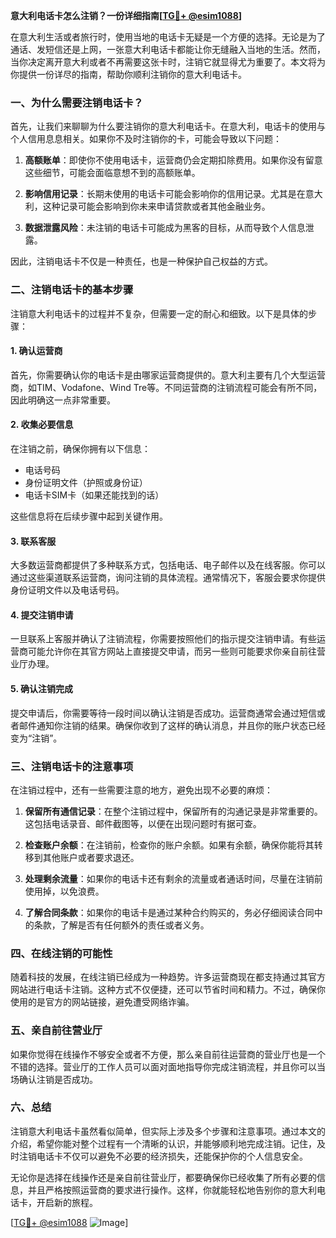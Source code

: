 **意大利电话卡怎么注销？一份详细指南[[TG💪+ @esim1088](https://t.me/s/esim1088)]**

在意大利生活或者旅行时，使用当地的电话卡无疑是一个方便的选择。无论是为了通话、发短信还是上网，一张意大利电话卡都能让你无缝融入当地的生活。然而，当你决定离开意大利或者不再需要这张卡时，注销它就显得尤为重要了。本文将为你提供一份详尽的指南，帮助你顺利注销你的意大利电话卡。

### 一、为什么需要注销电话卡？

首先，让我们来聊聊为什么要注销你的意大利电话卡。在意大利，电话卡的使用与个人信用息息相关。如果你不及时注销你的卡，可能会导致以下问题：

1. **高额账单**：即使你不使用电话卡，运营商仍会定期扣除费用。如果你没有留意这些细节，可能会面临意想不到的高额账单。
   
2. **影响信用记录**：长期未使用的电话卡可能会影响你的信用记录。尤其是在意大利，这种记录可能会影响到你未来申请贷款或者其他金融业务。

3. **数据泄露风险**：未注销的电话卡可能成为黑客的目标，从而导致个人信息泄露。

因此，注销电话卡不仅是一种责任，也是一种保护自己权益的方式。

### 二、注销电话卡的基本步骤

注销意大利电话卡的过程并不复杂，但需要一定的耐心和细致。以下是具体的步骤：

#### 1. 确认运营商

首先，你需要确认你的电话卡是由哪家运营商提供的。意大利主要有几个大型运营商，如TIM、Vodafone、Wind Tre等。不同运营商的注销流程可能会有所不同，因此明确这一点非常重要。

#### 2. 收集必要信息

在注销之前，确保你拥有以下信息：
- 电话号码
- 身份证明文件（护照或身份证）
- 电话卡SIM卡（如果还能找到的话）

这些信息将在后续步骤中起到关键作用。

#### 3. 联系客服

大多数运营商都提供了多种联系方式，包括电话、电子邮件以及在线客服。你可以通过这些渠道联系运营商，询问注销的具体流程。通常情况下，客服会要求你提供身份证明文件以及电话号码。

#### 4. 提交注销申请

一旦联系上客服并确认了注销流程，你需要按照他们的指示提交注销申请。有些运营商可能允许你在其官方网站上直接提交申请，而另一些则可能要求你亲自前往营业厅办理。

#### 5. 确认注销完成

提交申请后，你需要等待一段时间以确认注销是否成功。运营商通常会通过短信或者邮件通知你注销的结果。确保你收到了这样的确认消息，并且你的账户状态已经变为“注销”。

### 三、注销电话卡的注意事项

在注销过程中，还有一些需要注意的地方，避免出现不必要的麻烦：

1. **保留所有通信记录**：在整个注销过程中，保留所有的沟通记录是非常重要的。这包括电话录音、邮件截图等，以便在出现问题时有据可查。

2. **检查账户余额**：在注销前，检查你的账户余额。如果有余额，确保你能将其转移到其他账户或者要求退还。

3. **处理剩余流量**：如果你的电话卡还有剩余的流量或者通话时间，尽量在注销前使用掉，以免浪费。

4. **了解合同条款**：如果你的电话卡是通过某种合约购买的，务必仔细阅读合同中的条款，了解是否有任何额外的责任或者义务。

### 四、在线注销的可能性

随着科技的发展，在线注销已经成为一种趋势。许多运营商现在都支持通过其官方网站进行电话卡注销。这种方式不仅便捷，还可以节省时间和精力。不过，确保你使用的是官方的网站链接，避免遭受网络诈骗。

### 五、亲自前往营业厅

如果你觉得在线操作不够安全或者不方便，那么亲自前往运营商的营业厅也是一个不错的选择。营业厅的工作人员可以面对面地指导你完成注销流程，并且你可以当场确认注销是否成功。

### 六、总结

注销意大利电话卡虽然看似简单，但实际上涉及多个步骤和注意事项。通过本文的介绍，希望你能对整个过程有一个清晰的认识，并能够顺利地完成注销。记住，及时注销电话卡不仅可以避免不必要的经济损失，还能保护你的个人信息安全。

无论你是选择在线操作还是亲自前往营业厅，都要确保你已经收集了所有必要的信息，并且严格按照运营商的要求进行操作。这样，你就能轻松地告别你的意大利电话卡，开启新的旅程。

[[TG💪+ @esim1088](https://t.me/s/esim1088) ![Image](https://i.postimg.cc/4NQfJmqS/Snipaste-2025-05-13-00-14-12.png)]